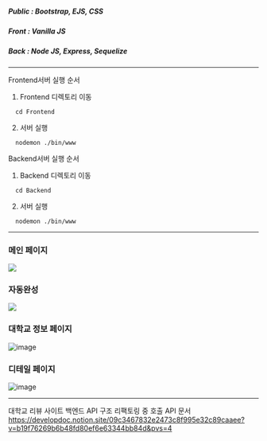 ##### Public : Bootstrap, EJS, CSS <br />
##### Front : Vanilla JS <br />
##### Back : Node JS, Express, Sequelize <br />
------------------------------------------

Frontend서버 실행 순서
1. Frontend 디렉토리 이동
``` shell
  cd Frontend
```

2. 서버 실행
``` shell
  nodemon ./bin/www
```

Backend서버 실행 순서
1. Backend 디렉토리 이동
``` shell
  cd Backend
```

2. 서버 실행
``` shell
  nodemon ./bin/www
```
------------------------------------------
### 메인 페이지
![](https://github.com/ckdqja135/SeniorSchool/assets/33046341/3c8df188-9c70-4a10-aaf6-006ba90f6740)

### 자동완성
![]([https://github.com/ckdqja135/SeniorSchool/assets/33046341/1b9d522b-668b-4170-b63b-a84a9040ee0f)

### 대학교 정보 페이지
![image](https://github.com/ckdqja135/SeniorSchool/assets/33046341/17ff2b90-5b1c-4877-939b-becdd4a99716)

### 디테일 페이지
![image](https://github.com/ckdqja135/SeniorSchool/assets/33046341/9b807465-75df-4140-80dd-fa5e160c5735)

------------------------------------------
대학교 리뷰 사이트 백엔드 API 구조 리팩토링 중
호출 API 문서
https://developdoc.notion.site/09c3467832e2473c8f995e32c89caaee?v=b19f76269b6b48fd80ef6e63344bb84d&pvs=4
